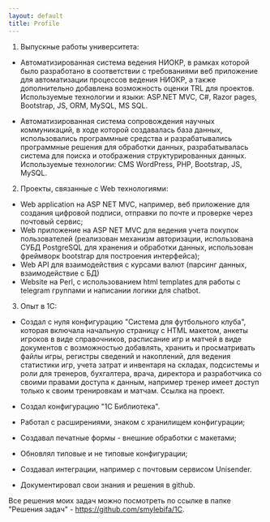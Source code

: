 ```yaml
---
layout: default
title: Profile
---
```


1. Выпускные работы университета:
- Автоматизированная система ведения НИОКР, в рамках которой было разработано в соответствии с требованиями веб приложение для автоматизации процессов ведения НИОКР, а также дополнительно добавлена возможность оценки TRL для проектов. Используемые технологии и языки: ASP.NET MVC, C#, Razor pages, Bootstrap, JS, ORM, MySQL, MS SQL.

- Автоматизированная система сопровождения научных коммуникаций, в ходе которой создавалась база данных, использовались программные средства и разрабатывались программные решения для обработки данных, разрабатывалась система для поиска и отображения структурированных данных. Используемые технологии: CMS WordPress, PHP, Bootstrap, JS, MySQL.

2. Проекты, связанные с Web технологиями:
- Web application на ASP NET MVC, например, веб приложение для создания цифровой подписи, отправки по почте и проверке через почтовый сервис;
- Web приложение на ASP NET MVC для ведения учета покупок пользователей (реализован механизм авторизации, использована СУБД PostgreSQL для хранения и обработки данных, использован фреймворк bootstrap для построения интерфейса);
- Web API для взаимодействия с курсами валют (парсинг данных, взаимодействие с БД)
- Website на Perl, с использованием html templates для работы с telegram группами и написании логики для chatbot.

3. Опыт в 1С:
- Создал с нуля конфигурацию "Система для футбольного клуба", которая включала начальную страницу с HTML макетом, анкеты игроков в виде справочников, расписание игр и матчей в виде документов с возможностью добавлять, хранить и просматривать файлы игры, регистры сведений и накоплений, для ведения статистики игр, учета затрат и инвентаря на складах, подсистемы и роли для тренеров, бухгалтера, врача, директора и разработчика со своими правами доступа к данным, например тренер имеет доступ только к своим тренировкам и матчам. Ссылка на проект.

- Создал конфигурацию "1С Библиотека".
- Работал с расширениями, знаком с хранилищем конфигурации;
- Создавал печатные формы - внешние обработки с макетами;
- Обновлял типовые и не типовые конфигурации;
- Создавал интеграции, например с почтовым сервисом Unisender.
- Документировал свои знания и решения в github.

Все решения моих задач можно посмотреть по ссылке в папке "Решения задач" - https://github.com/smylebifa/1C.
